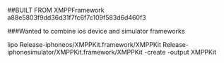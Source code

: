 ##BUILT FROM XMPPFramework a88e5803f9dd36d31f7fc6f7c109f583d6d460f3

###Wanted to combine ios device and simulator frameworks

lipo Release-iphoneos/XMPPKit.framework/XMPPKit Release-iphonesimulator/XMPPKit.framework/XMPPKit  -create -output XMPPKit
